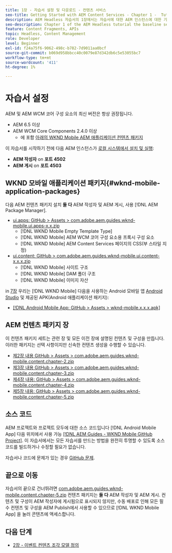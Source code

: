 ```yaml
---
title: 1장 - 자습서 설정 및 다운로드 - 컨텐츠 서비스
seo-title: Getting Started with AEM Content Services - Chapter 1 -  Tutorial Set up
description: AEM Headless 자습서의 1장에서는 자습서에 대한 AEM 인스턴스에 대한 기준선 설정을 설명합니다.
seo-description: Chapter 1 of the AEM Headless tutorial the baseline setup for the AEM instance for the tutorial.
feature: Content Fragments, APIs
topic: Headless, Content Management
role: Developer
level: Beginner
exl-id: f24a75f6-9062-498c-b782-7d9011aa0bcf
source-git-commit: b069d958bbcc40c0079e87d342db6c5e53055bc7
workflow-type: tm+mt
source-wordcount: '411'
ht-degree: 1%

---
```


# 자습서 설정

AEM 및 AEM WCM 코어 구성 요소의 최신 버전은 항상 권장됩니다.

* AEM 6.5 이상
* AEM WCM Core Components 2.4.0 이상
   * 에 포함 [아래의 WKND Mobile AEM 애플리케이션 컨텐츠 패키지](#wknd-mobile-application-packages)

이 자습서를 시작하기 전에 다음 AEM 인스턴스가 [로컬 시스템에서 설치 및 실행](https://helpx.adobe.com/experience-manager/6-5/sites/deploying/using/deploy.html#Default%20Local%20Install):

* **AEM 작성자** on **포트 4502**
* **AEM 게시** on **포트 4503**

## WKND 모바일 애플리케이션 패키지{#wknd-mobile-application-packages}

다음 AEM 컨텐츠 패키지 설치 **둘 다** AEM 작성자 및 AEM 게시, 사용 [!DNL AEM Package Manager].

* [ui.apps: GitHub > Assets > com.adobe.aem.guides.wknd-mobile.ui.apps-x.x.zip](https://github.com/adobe/aem-guides-wknd-mobile/releases/latest)
   * [!DNL WKND Mobile Empty Template Type]
   * [!DNL WKND Mobile] AEM WCM 코어 구성 요소용 프록시 구성 요소
   * [!DNL WKND Mobile] AEM Content Services 페이지의 CSS(부 스타일 지정)
* [ui.content: GitHub > com.adobe.aem.guides.wknd-mobile.ui.content-x.x.x.zip](https://github.com/adobe/aem-guides-wknd-mobile/releases/latest)
   * [!DNL WKND Mobile] 사이트 구조
   * [!DNL WKND Mobile] DAM 폴더 구조
   * [!DNL WKND Mobile] 이미지 자산

in [7장](./chapter-7.md) 우리는 [!DNL WKND Mobile] 다음을 사용하는 Android 모바일 앱 [Android Studio](https://developer.android.com/studio) 및 제공된 APK(Android 애플리케이션 패키지):

* [[!DNL Android Mobile App: GitHub > Assets > wknd-mobile.x.x.x.apk]](https://github.com/adobe/aem-guides-wknd-mobile/releases/latest)

## AEM 컨텐츠 패키지 장

이 컨텐츠 패키지 세트는 관련 장 및 모든 이전 장에 설명된 컨텐츠 및 구성을 만듭니다. 이러한 패키지는 선택 사항이지만 신속한 컨텐츠 생성을 수행할 수 있습니다.

* [제2장 내용 GitHub > Assets > com.adobe.aem.guides.wknd-mobile.content.chapter-2.zip](https://github.com/adobe/aem-guides-wknd-mobile/releases/latest)
* [제3장 내용 GitHub > Assets > com.adobe.aem.guides.wknd-mobile.content.chapter-3.zip](https://github.com/adobe/aem-guides-wknd-mobile/releases/latest)
* [제4장 내용: GitHub > Assets > com.adobe.aem.guides.wknd-mobile.content.chapter-4.zip](https://github.com/adobe/aem-guides-wknd-mobile/releases/latest)
* [제5장 내용: GitHub > Assets > com.adobe.aem.guides.wknd-mobile.content.chapter-5.zip](https://github.com/adobe/aem-guides-wknd-mobile/releases/latest)

## 소스 코드

AEM 프로젝트와 프로젝트 모두에 대한 소스 코드입니다 [!DNL Android Mobile App] 다음 위치에서 사용 가능 [[!DNL AEM Guides - WKND Mobile GitHub Project]](https://github.com/adobe/aem-guides-wknd-mobile). 이 자습서에서는 모든 자습서를 만드는 방법을 완전히 투명할 수 있도록 소스 코드를 빌드하거나 수정할 필요가 없습니다.

자습서나 코드에 문제가 있는 경우 [GitHub 문제](https://github.com/adobe/aem-guides-wknd-mobile/issues).

## 끝으로 이동

자습서의 끝으로 건너뛰려면 [com.adobe.aem.guides.wknd-mobile.content.chapter-5.zip](https://github.com/adobe/aem-guides-wknd-mobile/releases/latest) 컨텐츠 패키지는 **둘 다** AEM 작성자 및 AEM 게시. 컨텐츠 및 구성이 AEM 작성자에 게시됨으로 표시되지 않지만, 수동 배포로 인해 모든 필수 컨텐츠 및 구성을 AEM Publish에서 사용할 수 있으므로 [!DNL WKND Mobile App] 을 눌러 콘텐츠에 액세스합니다.


## 다음 단계

* [2장 - 이벤트 컨텐츠 조각 모델 정의](./chapter-2.md)
